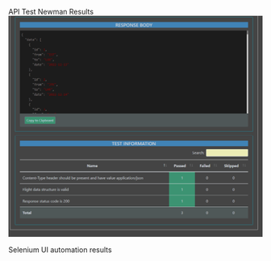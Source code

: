 API Test Newman Results
![GitHub Logo](https://github.com/daarksidde/AmadeusProject/blob/main/Ekran%20g%C3%B6r%C3%BCnt%C3%BCs%C3%BC%202024-01-05%20124757.png)






Selenium UI automation results
